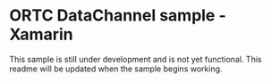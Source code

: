 <!--
  category: Communications
  samplefwlink: http://go.microsoft.com/fwlink/p/?LinkId=??????
-->

# ORTC DataChannel sample - Xamarin

This sample is still under development and is not yet functional.  This readme will be updated when the sample begins working.
